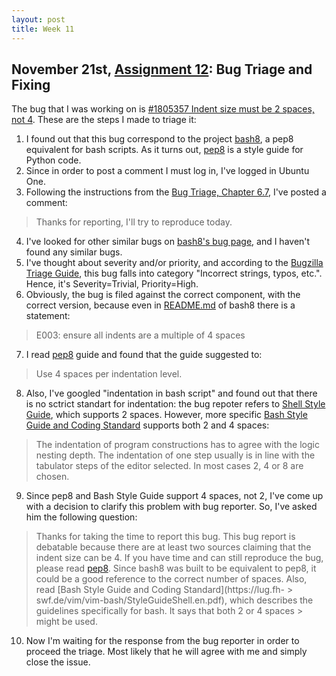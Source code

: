 ```yaml
---
layout: post
title: Week 11
---
```



## November 21st, [Assignment 12](http://www.compsci.hunter.cuny.edu/~sweiss/course_materials/cs_ossd/assignments/assignment_12_bug_fixing.pdf): Bug Triage and Fixing

The bug that I was working on is [#1805357 Indent size must be 2 spaces, not 4](https://bugs.launchpad.net/bash8/+bug/1805357). These are the steps I made to triage it:
  1. I found out that this bug correspond to the project [bash8](https://launchpad.net/bash8), a pep8 equivalent for bash scripts. As it turns out, [pep8](https://www.python.org/dev/peps/pep-0008/) is a style guide for Python code.
  2. Since in order to post a comment I must log in, I've logged in Ubuntu One.
  3. Following the instructions from the [Bug Triage, Chapter 6.7](https://quaid.fedorapeople.org/TOS/Practical_Open_Source_Software_Exploration/html/sn-Debugging_the_Code-Bug_Triage.html), I've posted a comment: 
  > Thanks for reporting, I'll try to reproduce today.
  4. I've looked for other similar bugs on [bash8's bug page](https://bugs.launchpad.net/bash8), and I haven't found any similar bugs.
  5. I've thought about severity and/or priority, and according to the [Bugzilla Triage Guide](https://wiki.gnome.org/Bugsquad/TriageGuide), this bug falls into category "Incorrect strings, typos, etc.". Hence, it's Severity=Trivial, Priority=High.
  6. Obviously, the bug is filed against the correct component, with the correct version, because even in [README.md](https://github.com/openstack-dev/bashate) of bash8 there is a statement:
  > E003: ensure all indents are a multiple of 4 spaces
  7. I read [pep8](https://www.python.org/dev/peps/pep-0008/) guide and found that the guide suggested to:
  > Use 4 spaces per indentation level.
  8. Also, I've googled "indentation in bash script" and found out that there is no sctrict standart for indentation: the bug repoter refers to [Shell Style Guide](https://google.github.io/styleguide/shell.xml#Indentation), which supports 2 spaces. However, more specific [Bash Style Guide and Coding Standard](https://lug.fh-swf.de/vim/vim-bash/StyleGuideShell.en.pdf) supports both 2 and 4 spaces:
  > The indentation of program constructions has to agree with the logic nesting depth. The indentation
  > of one step usually is in line with the tabulator steps of the editor selected. In most cases 2, 4 or 8
  > are chosen.
  9. Since pep8 and Bash Style Guide support 4 spaces, not 2, I've come up with a decision to clarify this problem with bug reporter. So, I've asked him the following question:
  > Thanks for taking the time to report this bug.
  > This bug report is debatable because there are at least two sources claiming that the indent size can be 4. If you have time and can   still reproduce the bug, please read [pep8](https://bugzilla.gnome.org/bug-HOWTO.html). Since bash8 was built to be equivalent to        pep8, it could be a good reference to the correct number of spaces. Also, read [Bash Style Guide and Coding Standard](https://lug.fh-   > swf.de/vim/vim-bash/StyleGuideShell.en.pdf), which describes the guidelines specifically for bash. It says that both 2 or 4 spaces     > might be used. 
  10. Now I'm waiting for the response from the bug reporter in order to proceed the triage. Most likely that he will agree with me and simply close the issue.
